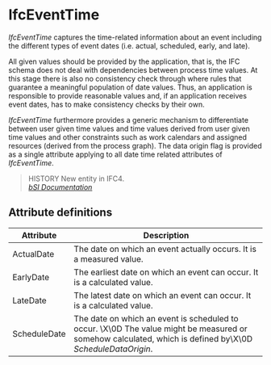 IfcEventTime
============
_IfcEventTime_ captures the time-related information about an event including
the different types of event dates (i.e. actual, scheduled, early, and late).  
  
All given values should be provided by the application, that is, the IFC
schema does not deal with dependencies between process time values. At this
stage there is also no consistency check through where rules that guarantee a
meaningful population of date values. Thus, an application is responsible to
provide reasonable values and, if an application receives event dates, has to
make consistency checks by their own.  
  
_IfcEventTime_ furthermore provides a generic mechanism to differentiate
between user given time values and time values derived from user given time
values and other constraints such as work calendars and assigned resources
(derived from the process graph). The data origin flag is provided as a single
attribute applying to all date time related attributes of _IfcEventTime_.  
  
> HISTORY  New entity in IFC4.  
[ _bSI
Documentation_](https://standards.buildingsmart.org/IFC/DEV/IFC4_2/FINAL/HTML/schema/ifcdatetimeresource/lexical/ifceventtime.htm)


Attribute definitions
---------------------
| Attribute    | Description                                                                                                                                               |
|--------------|-----------------------------------------------------------------------------------------------------------------------------------------------------------|
| ActualDate   | The date on which an event actually occurs. It is a measured value.                                                                                       |
| EarlyDate    | The earliest date on which an event can occur. It is a calculated value.                                                                                  |
| LateDate     | The latest date on which an event can occur. It is a calculated value.                                                                                    |
| ScheduleDate | The date on which an event is scheduled to occur. \X\0D The value might be measured or somehow calculated, which is defined by\X\0D _ScheduleDataOrigin_. |

